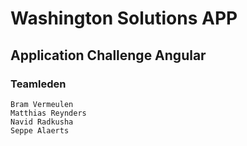 # Washington Solutions APP
## Application Challenge Angular
### Teamleden
    Bram Vermeulen
    Matthias Reynders
    Navid Radkusha
    Seppe Alaerts

